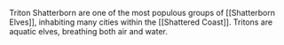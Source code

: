Triton Shatterborn are one of the most populous groups of [[Shatterborn Elves]], inhabiting many cities within the [[Shattered Coast]]. Tritons are aquatic elves, breathing both air and water.